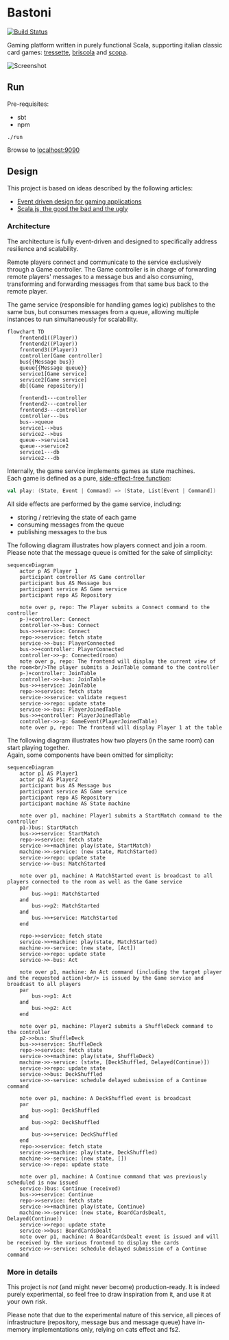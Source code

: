 # Bastoni

[![Build Status](https://app.travis-ci.com/epifab/bastoni.svg?token=jwZ8R2sq9gVzq2syFmMJ&branch=main)](https://app.travis-ci.com/epifab/bastoni)

Gaming platform written in purely functional Scala, supporting italian classic card games: 
[tressette](https://en.wikipedia.org/wiki/Tressette), 
[briscola](https://en.wikipedia.org/wiki/Briscola) 
and [scopa](https://en.wikipedia.org/wiki/Scopa).

![Screenshot](screenshot.png)

## Run

Pre-requisites:

- sbt
- npm

```shell
./run
```

Browse to [localhost:9090](http://localhost:9090)


## Design

This project is based on ideas described by the following articles: 
- [Event driven design for gaming applications](https://www.epifab.solutions/posts/event-driven-design-for-gaming-applications)
- [Scala.js, the good the bad and the ugly](https://www.epifab.solutions/posts/scalajs-the-good-the-bad-and-the-ugly)

### Architecture

The architecture is fully event-driven and designed to specifically address resilience and scalability.

Remote players connect and communicate to the service exclusively through a Game controller.
The Game controller is in charge of forwarding remote players' messages to a message bus
and also consuming, transforming and forwarding messages from that same bus back to the remote player.

The game service (responsible for handling games logic) publishes to the same bus,
but consumes messages from a queue, allowing multiple instances to run simultaneously for scalability.

```mermaid
flowchart TD
    frontend1((Player))
    frontend2((Player))
    frontend3((Player))
    controller[Game controller]
    bus{{Message bus}}
    queue{{Message queue}}
    service1[Game service]
    service2[Game service]
    db[(Game repository)]

    frontend1---controller
    frontend2---controller
    frontend3---controller
    controller---bus
    bus-->queue
    service1-->bus
    service2-->bus
    queue-->service1
    queue-->service2
    service1---db
    service2---db
```

Internally, the game service implements games as state machines.  
Each game is defined as a pure, [side-effect-free function](./modules/domain/src/main/scala/bastoni/domain/logic/GameLogic.scala):

```scala
val play: (State, Event | Command) => (State, List[Event | Command])
```

All side effects are performed by the game service, including:
- storing / retrieving the state of each game
- consuming messages from the queue
- publishing messages to the bus

The following diagram illustrates how players connect and join a room.
Please note that the message queue is omitted for the sake of simplicity:

```mermaid
sequenceDiagram
    actor p AS Player 1
    participant controller AS Game controller
    participant bus AS Message bus
    participant service AS Game service
    participant repo AS Repository

    note over p, repo: The Player submits a Connect command to the controller
    p-)+controller: Connect
    controller->>-bus: Connect
    bus->>+service: Connect
    repo->>service: fetch state
    service->>-bus: PlayerConnected
    bus->>+controller: PlayerConnected
    controller->>-p: Connected(room)
    note over p, repo: The frontend will display the current view of the room<br/>The player submits a JoinTable command to the controller
    p-)+controller: JoinTable
    controller->>-bus: JoinTable
    bus->>+service: JoinTable
    repo->>service: fetch state
    service->>service: validate request
    service->>repo: update state
    service->>-bus: PlayerJoinedTable
    bus->>+controller: PlayerJoinedTable
    controller->>-p: GameEvent(PlayerJoinedTable)
    note over p, repo: The frontend will display Player 1 at the table
```

The following diagram illustrates how two players (in the same room) can start playing together.  
Again, some components have been omitted for simplicity:

```mermaid
sequenceDiagram
    actor p1 AS Player1
    actor p2 AS Player2
    participant bus AS Message bus
    participant service AS Game service
    participant repo AS Repository
    participant machine AS State machine
    
    note over p1, machine: Player1 submits a StartMatch command to the controller
    p1-)bus: StartMatch
    bus->>+service: StartMatch
    repo->>service: fetch state
    service->>+machine: play(state, StartMatch)
    machine->>-service: (new state, MatchStarted)
    service->>repo: update state
    service->>-bus: MatchStarted

    note over p1, machine: A MatchStarted event is broadcast to all players connected to the room as well as the Game service
    par
        bus->>p1: MatchStarted
    and 
        bus->>p2: MatchStarted
    and 
        bus->>+service: MatchStarted
    end
        
    repo->>service: fetch state
    service->>+machine: play(state, MatchStarted)
    machine->>-service: (new state, [Act])
    service->>repo: update state
    service->>-bus: Act

    note over p1, machine: An Act command (including the target player and the requested action)<br/> is issued by the Game service and broadcast to all players
    par
        bus->>p1: Act
    and
        bus->>p2: Act
    end

    note over p1, machine: Player2 submits a ShuffleDeck command to the controller
    p2->>bus: ShuffleDeck
    bus->>+service: ShuffleDeck
    repo->>service: fetch state
    service->>+machine: play(state, ShuffleDeck)
    machine->>-service: (state, [DeckShuffled, Delayed(Continue)])
    service->>repo: update state
    service->>bus: DeckShuffled
    service->>-service: schedule delayed submission of a Continue command

    note over p1, machine: A DeckShuffled event is broadcast
    par
        bus->>p1: DeckShuffled
    and
        bus->>p2: DeckShuffled
    and
        bus->>+service: DeckShuffled
    end
    repo->>service: fetch state
    service->>+machine: play(state, DeckShuffled)
    machine->>-service: (new state, [])
    service->>-repo: update state

    note over p1, machine: A Continue command that was previously scheduled is now issued
    service-)bus: Continue (received)
    bus->>+service: Continue
    repo->>service: fetch state
    service->>+machine: play(state, Continue)
    machine->>-service: (new state, BoardCardsDealt, Delayed(Continue))
    service->>repo: update state
    service->>bus: BoardCardsDealt
    note over p1, machine: A BoardCardsDealt event is issued and will be received by the various frontend to display the cards
    service->>-service: schedule delayed submission of a Continue command
```

### More in details

This project is _not_ (and might never become) production-ready.
It is indeed purely experimental, so feel free to draw inspiration from it, and use it at your own risk.

Please note that due to the experimental nature of this service,
all pieces of infrastructure (repository, message bus and message queue) have in-memory implementations only,
relying on cats effect and fs2.

